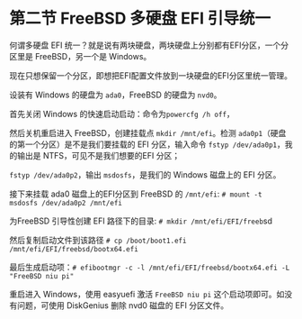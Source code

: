 # 第二节 FreeBSD 多硬盘 EFI 引导统一

何谓多硬盘 EFI 统一？就是说有两块硬盘，两块硬盘上分别都有EFI分区，一个分区里是 FreeBSD，另一个是 Windows。

现在只想保留一个分区，即想把EFI配置文件放到一块硬盘的EFI分区里统一管理。

设装有 Windows 的硬盘为 `ada0`，FreeBSD 的硬盘为 `nvd0`。

首先关闭 Windows 的快速启动启动：命令为`powercfg /h off`，

然后关机重启进入 FreeBSD，创建挂载点 `mkdir /mnt/efi`。检测 `ada0p1`（硬盘的第一个分区）是不是我们要挂载的 EFI 分区，输入命令 `fstyp /dev/ada0p1`，我的输出是 NTFS，可见不是我们想要的EFI 分区；

`fstyp /dev/ada0p2`，输出 `msdosfs`，是我们的 Windows 磁盘上的 EFI 分区。

接下来挂载 ada0 磁盘上的EFI分区到 FreeBSD 的 `/mnt/efi`: `# mount -t msdosfs /dev/ada0p2 /mnt/efi`

为FreeBSD 引导性创建 EFI 路径下的目录: `# mkdir /mnt/efi/EFI/freeb`sd

然后复制启动文件到该路径 `# cp /boot/boot1.efi /mnt/efi/EFI/freebsd/bootx64.efi`

最后生成启动项：`# efibootmgr -c -l /mnt/efi/EFI/freebsd/bootx64.efi -L "FreeBSD niu pi"`

重启进入 Windows，使用 easyuefi 激活 `FreeBSD niu pi` 这个启动项即可。如没有问题，可使用 DiskGenius 删除 nvd0 磁盘的 EFI 分区文件。
